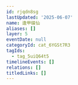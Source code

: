 ```yaml
---
id: rjqdn8sg
lastUpdated: '2025-06-07'
name: 逢甲碟仙
aliases: []
layer: 5
eventDate: null
categoryId: cat_6YGSt7R3
tagIds:
  - tag_5uiQ64t5
timelineEvents: []
relations: []
titledLinks: []
---
```


